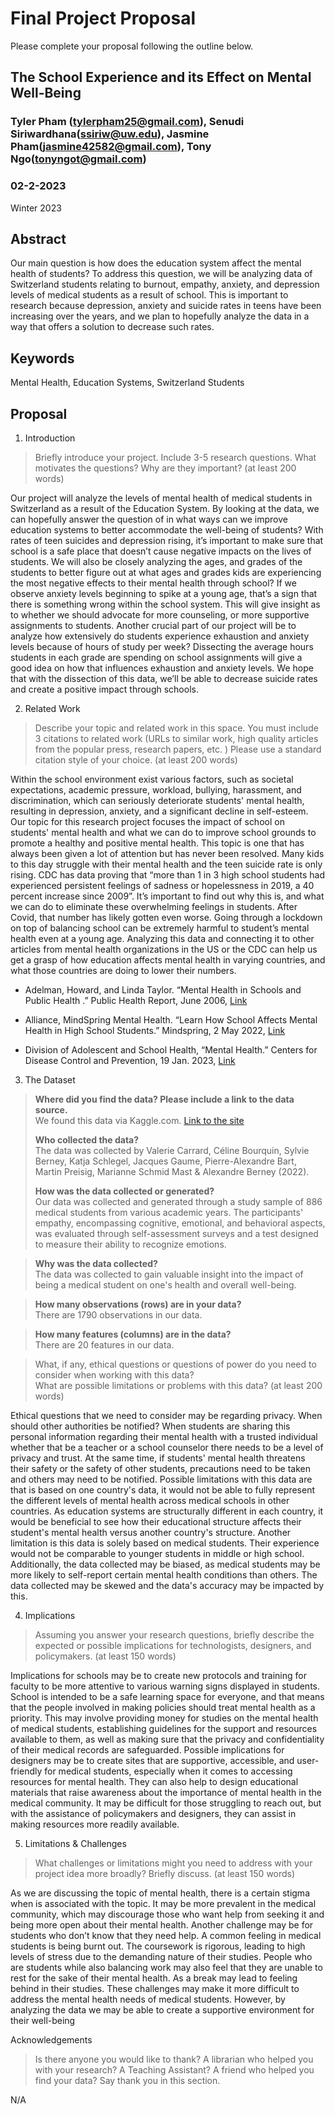 # Final Project Proposal

Please complete your proposal following the outline below.

## The School Experience and its Effect on Mental Well-Being


### Tyler Pham (tylerpham25@gmail.com), Senudi Siriwardhana(ssiriw@uw.edu), Jasmine Pham(jasmine42582@gmail.com), Tony Ngo(tonyngot@gmail.com)

### 02-2-2023

Winter 2023
## Abstract

Our main question is how does the education system affect the mental health of students? To address this question, we will be analyzing data of Switzerland students relating to burnout, empathy, anxiety, and depression levels of medical students as a result of school. This is important to research because depression, anxiety and suicide rates in teens have been increasing over the years, and we plan to hopefully analyze the data in a way that offers a solution to decrease such rates. 

## Keywords

Mental Health, Education Systems, Switzerland Students 

## Proposal

1. Introduction  

> Briefly introduce your project.  Include 3-5 research questions. What motivates the questions? Why are they important? (at least 200 words)

Our project will analyze the levels of mental health of medical students in Switzerland as a result of the Education System. By looking at the data, we can hopefully answer the question of in what ways can we improve education systems to better accommodate the well-being of students? With rates of teen suicides and depression rising, it’s important to make sure that school is a safe place that doesn’t cause negative impacts on the lives of students. We will also be closely analyzing the ages, and grades of the students to better figure out at what ages and grades kids are experiencing the most negative effects to their mental health through school? If we observe anxiety levels beginning to spike at a young age, that’s a sign that there is something wrong within the school system. This will give insight as to whether we should advocate for more counseling, or more supportive assignments to students. Another crucial part of our project will be to analyze how extensively do students experience exhaustion and anxiety levels because of hours of study per week? Dissecting the average hours students in each grade are spending on school assignments will give a good idea on how that influences exhaustion and anxiety levels. We hope that with the dissection of this data, we’ll be able to decrease suicide rates and create a positive impact through schools. 


2. Related Work  

> Describe your topic and related work in this space. You must include 3 citations to related work (URLs to similar work, high quality articles from the popular press, research papers, etc. ) Please use a standard citation style of your choice. (at least 200 words)

Within the school environment exist various factors, such as societal expectations, academic pressure, workload, bullying, harassment, and discrimination, which can seriously deteriorate students' mental health, resulting in depression, anxiety, and a significant decline in self-esteem. Our topic for this research project focuses the impact of school on students' mental health and what we can do to improve school grounds to promote a healthy and positive mental health. This topic is one that has always been given a lot of attention but has never been resolved. Many kids to this day struggle with their mental health and the teen suicide rate is only rising. CDC has data proving that “more than 1 in 3 high school students had experienced persistent feelings of sadness or hopelessness in 2019, a 40 percent increase since 2009”. It’s important to find out why this is, and what we can do to eliminate these overwhelming feelings in students. After Covid, that number has likely gotten even worse. Going through a lockdown on top of balancing school can be extremely harmful to student’s mental health even at a young age. Analyzing this data and connecting it to other articles from mental health organizations in the US or the CDC can help us get a grasp of how education affects mental health in varying countries, and what those countries are doing to lower their numbers. 

- Adelman, Howard, and Linda Taylor. “Mental Health in Schools and Public Health .” Public Health Report, June 2006, [Link](journals.sagepub.com/doi/pdf/10.1177/003335490612100312) 

- Alliance, MindSpring Mental Health. “Learn How School Affects Mental Health in High School Students.” Mindspring, 2 May 2022, [Link](www.mindspringhealth.org/resources/news/how-school-affects-mental-health-in-high-school-students#:~:text=Unfortunately%2C%20school%20itself%20can%20sometimes,how%20school%20affects%20mental%20health)

- Division of Adolescent and School Health, “Mental Health.” Centers for Disease Control and Prevention, 19 Jan. 2023, [Link](www.cdc.gov/healthyyouth/mental-health/index.htm) 


3. The Dataset

> **Where did you find the data? Please include a link to the data source.**      
> We found this data via Kaggle.com. 
> [Link to the site](https://www.kaggle.com/datasets/thedevastator/medical-student-mental-health?resource=download)
> 
> **Who collected the data?**          
> The data was collected by Valerie Carrard, Céline Bourquin, Sylvie Berney, Katja Schlegel, Jacques Gaume, Pierre-Alexandre Bart, Martin Preisig, Marianne Schmid Mast & Alexandre Berney (2022).
>  
> **How was the data collected or generated?**     
> Our data was collected and generated through a study sample of 886 medical students from various academic years. The participants' empathy, encompassing cognitive, emotional, and behavioral aspects, was evaluated through self-assessment surveys and a test designed to measure their ability to recognize emotions.
 
> **Why was the data collected?**                   
  The data was collected to gain valuable insight into the impact of being a medical student on one's health and overall well-being.
    
>**How many observations (rows) are in your data?**                 
  There are 1790 observations in our data. 
  
> **How many features (columns) are in the data?**             
  There are 20 features in our data.
  
> What, if any, ethical questions or questions of power do you need to consider when working with this data?  
> What are possible limitations or problems with this data?   (at least 200 words)

Ethical questions that we need to consider may be regarding privacy. When should other authorities be notified? When students are sharing this personal information regarding their mental health with a trusted individual whether that be a teacher or a school counselor there needs to be a level of privacy and trust. At the same time, if students' mental health threatens their safety or the safety of other students, precautions need to be taken and others may need to be notified. 
Possible limitations with this data are that is based on one country's data, it would not be able to fully represent the different levels of mental health across medical schools in other countries. As education systems are structurally different in each country, it would be beneficial to see how their educational structure affects their student's mental health versus another country's structure. Another limitation is this data is solely based on medical students. Their experience would not be comparable to younger students in middle or high school. Additionally, the data collected may be biased, as medical students may be more likely to self-report certain mental health conditions than others. The data collected may be skewed and the data's accuracy may be impacted by this.


4. Implications

> Assuming you answer your research questions, briefly describe the expected or possible implications for technologists, designers, and policymakers. (at least 150 words)

Implications for schools may be to create new protocols and training for faculty to be more attentive to various warning signs displayed in students. School is intended to be a safe learning space for everyone, and that means that the people involved in making policies should treat mental health as a priority. This may involve providing money for studies on the mental health of medical students, establishing guidelines for the support and resources available to them, as well as making sure that the privacy and confidentiality of their medical records are safeguarded. Possible implications for designers may be to create sites that are supportive, accessible, and user-friendly for medical students, especially when it comes to accessing resources for mental health. They can also help to design educational materials that raise awareness about the importance of mental health in the medical community. It may be difficult for those struggling to reach out, but with the assistance of policymakers and designers, they can assist in making resources more readily available. 

5. Limitations & Challenges
>What challenges or limitations might you need to address with your project idea more broadly? Briefly discuss. (at least 150 words)


As we are discussing the topic of mental health, there is a certain stigma when is associated with the topic. It may be more prevalent in the medical community, which may discourage those who want help from seeking it and being more open about their mental health. Another challenge may be for students who don’t know that they need help. A common feeling in medical students is being burnt out. The coursework is rigorous, leading to high levels of stress due to the demanding nature of their studies. People who are students while also balancing work may also feel that they are unable to rest for the sake of their mental health. As a break may lead to feeling behind in their studies. These challenges may make it more difficult to address the mental health needs of medical students. However, by analyzing  the data we may be able to  create a supportive environment for their well-being

Acknowledgements
> Is there anyone you would like to thank? A librarian who helped you with your research? A Teaching Assistant? A friend who helped you find your data? Say thank you in this section.

N/A
